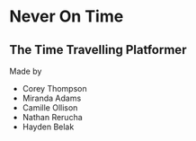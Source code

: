 # Never On Time

## The Time Travelling Platformer

Made by
- Corey Thompson
- Miranda Adams
- Camille Ollison
- Nathan Rerucha
- Hayden Belak
